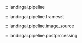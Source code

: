::: landingai.pipeline

::: landingai.pipeline.frameset

::: landingai.pipeline.image_source

::: landingai.pipeline.postprocessing